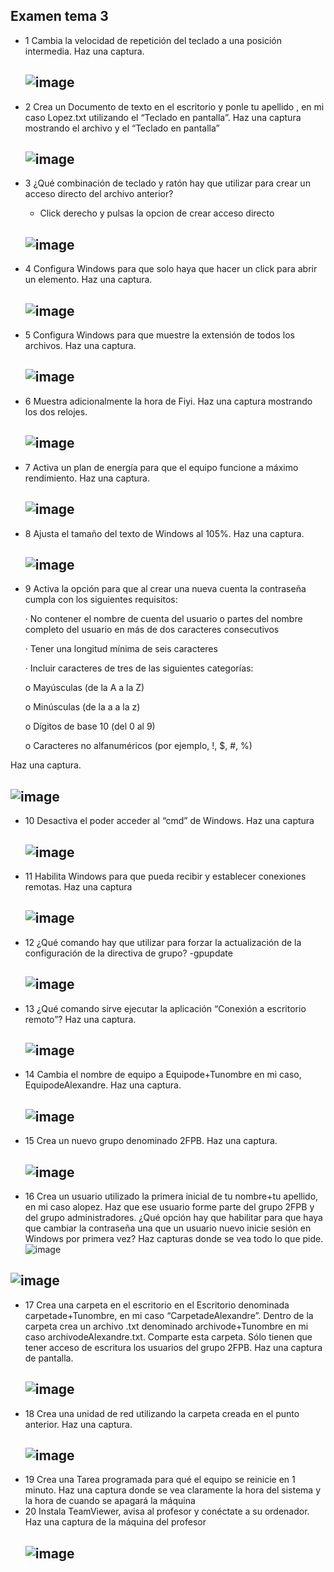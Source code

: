 ## Examen tema 3
- 1  Cambia la velocidad de repetición del teclado a una posición intermedia. Haz una captura.
  ## ![image](https://github.com/user-attachments/assets/09f251bc-7b0b-47bc-97f8-2409e65a40f1)
- 2  Crea un Documento de texto en el escritorio y ponle tu apellido , en mi caso Lopez.txt utilizando el “Teclado en pantalla”. Haz una captura mostrando el archivo y el “Teclado en pantalla”
  ## ![image](https://github.com/user-attachments/assets/da163e39-0c31-483a-a66f-0cc2d9489843)
- 3  ¿Qué combinación de teclado y ratón hay que utilizar para crear un acceso directo del archivo anterior?
   - Click derecho y pulsas la opcion de crear acceso directo
  ## ![image](https://github.com/user-attachments/assets/5e68518c-be4a-4cd7-92a7-0b8cac379dbb)
- 4  Configura Windows para que solo haya que hacer un click para abrir un elemento. Haz una captura.
  ## ![image](https://github.com/user-attachments/assets/0b130415-e7c3-43df-b62e-3367d87d4901)
- 5  Configura Windows para que muestre la extensión de todos los archivos. Haz una captura.
  ## ![image](https://github.com/user-attachments/assets/c2f74249-f7e9-495f-b664-1c9a92afade5)
- 6  Muestra adicionalmente la hora de Fiyi. Haz una captura mostrando los dos relojes.
  ## ![image](https://github.com/user-attachments/assets/29411ac1-84df-49cc-8c18-b811db70f4fb)
- 7  Activa un plan de energía para que el equipo funcione a máximo rendimiento. Haz una captura.
  ## ![image](https://github.com/user-attachments/assets/6f7a3b69-12b0-4810-a16f-9a3d16b3f1a2)
- 8  Ajusta el tamaño del texto de Windows al 105%. Haz una captura.
  ## ![image](https://github.com/user-attachments/assets/bda17115-939e-4528-b0be-a0a641c36acd)
- 9  Activa la opción para que al crear una nueva cuenta la contraseña cumpla con los siguientes requisitos:

  · No contener el nombre de cuenta del usuario o partes del nombre completo del usuario en más de dos caracteres consecutivos

  · Tener una longitud mínima de seis caracteres

  · Incluir caracteres de tres de las siguientes categorías:

  o Mayúsculas (de la A a la Z)

  o Minúsculas (de la a a la z)

  o Dígitos de base 10 (del 0 al 9)

  o Caracteres no alfanuméricos (por ejemplo, !, $, #, %)

Haz una captura.
 ## ![image](https://github.com/user-attachments/assets/68d2563d-a4b7-454b-9763-d5078acb02ab)
- 10  Desactiva el poder acceder al “cmd” de Windows. Haz una captura
  ## ![image](https://github.com/user-attachments/assets/aa01ed63-e16c-4c44-b4e3-c59ec826e6d6)
- 11  Habilita Windows para que pueda recibir y establecer conexiones remotas. Haz una captura
  ## ![image](https://github.com/user-attachments/assets/07f96687-003b-4741-aeef-5121d0724331)
- 12  ¿Qué comando hay que utilizar para forzar la actualización de la configuración de la directiva de grupo?
    -gpupdate
  ## ![image](https://github.com/user-attachments/assets/c14d98b5-3b66-48a5-bb62-e5804dbff817)
- 13  ¿Qué comando sirve ejecutar la aplicación “Conexión a escritorio remoto”? Haz una captura.
  ## ![image](https://github.com/user-attachments/assets/c7efa767-9a05-4d10-bdec-92f179c1f125)
- 14  Cambia el nombre de equipo a Equipode+Tunombre en mi caso, EquipodeAlexandre. Haz una captura.
  ## ![image](https://github.com/user-attachments/assets/5f260435-cc78-45dd-938b-a44f3bc258fd)
- 15  Crea un nuevo grupo denominado 2FPB. Haz una captura.
  ## ![image](https://github.com/user-attachments/assets/51f92385-df9b-48f1-a6fb-1eececa9adcd)
- 16  Crea un usuario utilizado la primera inicial de tu nombre+tu apellido, en mi caso alopez. Haz que ese usuario forme parte del grupo 2FPB y del grupo administradores. ¿Qué opción hay que habilitar para que haya que cambiar la contraseña una que un usuario nuevo inicie sesión en Windows por primera vez? Haz capturas donde se vea todo lo que pide.
   ![image](https://github.com/user-attachments/assets/6fc4ba00-a65d-4086-b17c-eee25c8a8dbf)
## ![image](https://github.com/user-attachments/assets/0b2aaf51-ddf8-4925-85f8-6881cf091d75)
- 17  Crea una carpeta en el escritorio en el Escritorio denominada carpetade+Tunombre, en mi caso “CarpetadeAlexandre”. Dentro de la carpeta crea un archivo .txt denominado archivode+Tunombre en mi caso archivodeAlexandre.txt. Comparte esta carpeta. Sólo tienen que tener acceso de escritura los usuarios del grupo 2FPB. Haz una captura de pantalla.
  ## ![image](https://github.com/user-attachments/assets/19af638d-aaf2-406d-badc-c992ea12d1db)
- 18  Crea una unidad de red utilizando la carpeta creada en el punto anterior. Haz una captura.
  ## ![image](https://github.com/user-attachments/assets/ea7650ee-6c3e-4125-b7bf-e1298e7b1728)
- 19  Crea una Tarea programada para qué el equipo se reinicie en 1 minuto. Haz una captura donde se vea claramente la hora del sistema y la hora de cuando se apagará la máquina
- 20  Instala TeamViewer, avisa al profesor y conéctate a su ordenador. Haz una captura de la máquina del profesor
  ## ![image](https://github.com/user-attachments/assets/9890ef60-9b73-4d3d-bb3e-816688a9468e)
